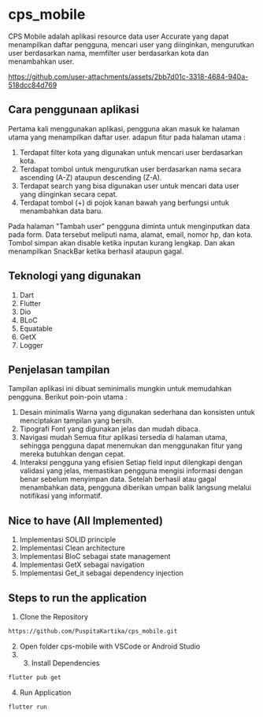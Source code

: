 # cps_mobile

CPS Mobile adalah aplikasi resource data user Accurate yang dapat menampilkan daftar pengguna, mencari user yang diinginkan, mengurutkan user berdasarkan nama, memfilter user berdasarkan kota dan menambahkan user.

https://github.com/user-attachments/assets/2bb7d01c-3318-4684-940a-518dcc84d769


## Cara penggunaan aplikasi
Pertama kali menggunakan aplikasi, pengguna akan masuk ke halaman utama yang menampilkan daftar user. adapun fitur pada halaman utama :  
1. Terdapat filter kota yang digunakan untuk mencari user berdasarkan kota. 
2. Terdapat tombol untuk mengurutkan user berdasarkan nama secara ascending (A-Z) ataupun descending (Z-A).
3. Terdapat search yang bisa digunakan user untuk mencari data user yang diinginkan secara cepat. 
4. Terdapat tombol (+) di pojok kanan bawah yang berfungsi untuk menambahkan data baru. 

Pada halaman "Tambah user" pengguna diminta untuk menginputkan data pada form. Data tersebut meliputi nama, alamat, email, nomor hp, dan kota. Tombol simpan akan disable ketika inputan kurang lengkap. Dan akan menampilkan SnackBar ketika berhasil ataupun gagal.


## Teknologi yang digunakan 
1. Dart
2. Flutter
3. Dio
4. BLoC
5. Equatable
6. GetX
7. Logger

## Penjelasan tampilan
Tampilan aplikasi ini dibuat seminimalis mungkin untuk memudahkan pengguna. Berikut poin-poin utama : 
1. Desain minimalis
Warna yang digunakan sederhana dan konsisten  untuk menciptakan tampilan yang bersih. 
2. Tipografi 
Font yang digunakan jelas dan mudah dibaca.
3. Navigasi mudah 
Semua fitur aplikasi tersedia di halaman utama, sehingga pengguna dapat menemukan dan menggunakan fitur yang mereka butuhkan dengan cepat. 
4. Interaksi pengguna yang efisien
Setiap field input dilengkapi dengan validasi yang jelas, memastikan pengguna mengisi informasi dengan benar sebelum menyimpan data. Setelah berhasil atau gagal menambahkan data, pengguna diberikan umpan balik langsung melalui notifikasi yang informatif.

## Nice to have (All Implemented)
1. Implementasi SOLID principle
2. Implementasi Clean architecture
3. Implementasi BloC sebagai state management
4. Implementasi GetX sebagai navigation
5. Implementasi Get_it sebagai dependency injection

## Steps to run the application
1. Clone the Repository 
```markdown
https://github.com/PuspitaKartika/cps_mobile.git
```
2. Open folder cps-mobile with VSCode or Android Studio
3. 3. Install Dependencies
```markdown
flutter pub get
```
4. Run Application
```markdown
flutter run
```


